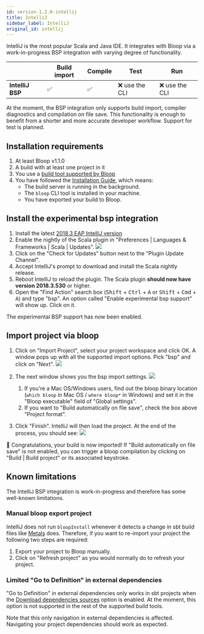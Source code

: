 ```yaml
---
id: version-1.2.0-intellij
title: IntelliJ
sidebar_label: IntelliJ
original_id: intellij
---
```


IntelliJ is the most popular Scala and Java IDE. It integrates with Bloop via a work-in-progress BSP
integration with varying degree of functionality.

|                  | Build import | Compile |     Test      |      Run      |
|------------------|--------------|---------|---------------|---------------|
| **IntelliJ BSP** | ✅            | ✅       | ❌ use the CLI | ❌ use the CLI |

At the moment, the BSP integration only supports build import, compiler diagnostics and compilation
on file save. This functionality is enough to benefit from a shorter and more accurate developer
workflow. Support for test is planned.

## Installation requirements

1. At least Bloop v1.1.0
2. A build with at least one project in it
3. You use a [build tool supported by Bloop](build-tools/overview.md)
4. You have followed the [Installation Guide](/bloop/setup), which means:
   * The build server is running in the background.
   * The `bloop` CLI tool is installed in your machine.
   * You have exported your build to Bloop.

## Install the experimental bsp integration

1. Install the latest [2018.3 EAP IntelliJ version](https://www.jetbrains.com/community/eap/)
2. Enable the nightly of the Scala plugin in "Preferences | Languages & Frameworks | Scala | Updates".
   ![](assets/intellij-nightly-plugin.png)
3. Click on the "Check for Updates" button next to the "Plugin Update Channel".
4. Accept IntelliJ's prompt to download and install the Scala nightly release.
5. Reboot IntelliJ to reload the plugin. The Scala plugin **should now have version 2018.3.530** or higher.
6. Open the "Find Action" search box (<kbd>Shift</kbd> + <kbd>Ctrl</kbd> + <kbd>A</kbd> or
   <kbd>Shift</kbd> + <kbd>Cmd</kbd> + <kbd>A</kbd>) and type "bsp". An option called "Enable
   experimental bsp support" will show up. Click on it.

The experimental BSP support has now been enabled.

## Import project via bloop

1. Click on "Import Project", select your project workspace and click OK. A window pops up with all
   the supported import options. Pick "bsp" and click on "Next". ![](assets/intellij-bsp-import.png)

2. The next window shows you the bsp import settings.
   ![](assets/intellij-bsp-configure.png)

   1. If you're a Mac OS/Windows users, find out the bloop binary location (`which bloop` in Mac OS
      / `where bloop*` in Windows) and set it in the "Bloop executable" field of "Global settings".
   2. If you want to "Build automatically on file save", check the box above "Project format".

3. Click "Finish". IntelliJ will then load the project. At the end of the process, you should see:
   ![](assets/intellij-imported-project.png)

🚀 Congratulations, your build is now imported! If "Build automatically on file save" is not
enabled, you can trigger a bloop compilation by clicking on "Build | Build project" or its
associated keystroke.

## Known limitations

The IntelliJ BSP integration is work-in-progress and therefore has some well-known limitations.

### Manual bloop export project

IntelliJ does not run `bloopInstall` whenever it detects a change in sbt build files like
[Metals](build-tools/metals.md) does. Therefore, if you want to re-import your project the following
two steps are required:

1. Export your project to Bloop manually.
2. Click on "Refresh project" as you would normally do to refresh your project.

### Limited "Go to Definition" in external dependencies

"Go to Definition" in external dependencies only works in sbt projects when the [Download
dependencies sources](build-tools/sbt.md#download-dependencies-sources) option is enabled.
At the moment, this option is not supported in the rest of the supported build tools.

Note that this only navigation in external dependencies is affected. Navigating your project
dependencies should work as expected.
